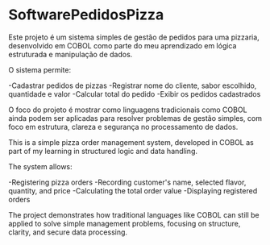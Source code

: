 # SoftwarePedidosPizza

Este projeto é um sistema simples de gestão de pedidos para uma pizzaria, desenvolvido em COBOL como parte do meu aprendizado em lógica estruturada e manipulação de dados.

O sistema permite:

-Cadastrar pedidos de pizzas
-Registrar nome do cliente, sabor escolhido, quantidade e valor
-Calcular total do pedido
-Exibir os pedidos cadastrados

O foco do projeto é mostrar como linguagens tradicionais como COBOL ainda podem ser aplicadas para resolver problemas de gestão simples, com foco em estrutura, clareza e segurança no processamento de dados.



This is a simple pizza order management system, developed in COBOL as part of my learning in structured logic and data handling.

The system allows:

-Registering pizza orders
-Recording customer's name, selected flavor, quantity, and price
-Calculating the total order value
-Displaying registered orders

The project demonstrates how traditional languages like COBOL can still be applied to solve simple management problems, focusing on structure, clarity, and secure data processing.
